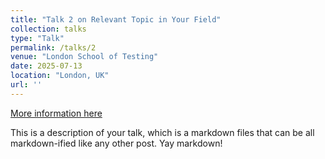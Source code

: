 ```yaml
---
title: "Talk 2 on Relevant Topic in Your Field"
collection: talks
type: "Talk"
permalink: /talks/2
venue: "London School of Testing"
date: 2025-07-13
location: "London, UK"
url: ''
---
```


[More information here](http://example2.com)

This is a description of your talk, which is a markdown files that can be all markdown-ified like any other post. Yay markdown!
